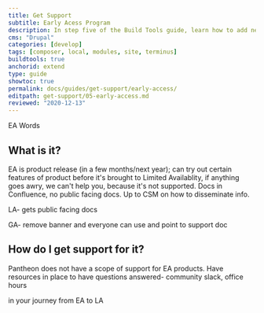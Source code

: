 ```yaml
---
title: Get Support
subtitle: Early Acess Program
description: In step five of the Build Tools guide, learn how to add new modules to your site.
cms: "Drupal"
categories: [develop]
tags: [composer, local, modules, site, terminus]
buildtools: true
anchorid: extend
type: guide
showtoc: true
permalink: docs/guides/get-support/early-access/
editpath: get-support/05-early-access.md
reviewed: "2020-12-13"
---
```


EA Words

## What is it?

EA is product release (in a few months/next year); can try out certain features of product before it's brought to Limited Availablity, if anything goes awry, we can't help you, because it's not supported. Docs in Confluence, no public facing docs. Up to CSM on how to disseminate info.

LA- gets public facing docs

GA- remove banner and everyone can use and point to support doc

## How do I get support for it?

Pantheon does not have a scope of support for EA products. Have resources in place to have questions answered- community slack, office hours

in your journey from EA to LA